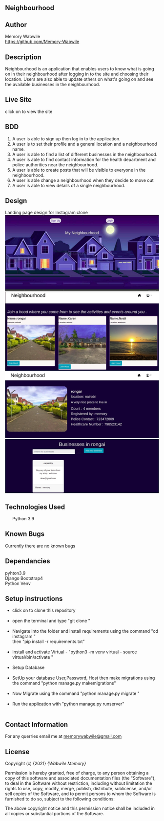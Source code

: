 ## Neighbourhood

## Author
Memory Wabwile<br>
https://github.com/Memory-Wabwile

## Description
Neighbourhood is an application that enables users to know what is going on in their neighbourhood after logging in to the site and choosing their location. Users are also able to update others on what's going on and see the available businesses in the neighbourhood.

## Live Site
click on  to view the site

## BDD
1. A user is able to sign up then log in to the application.
2. A user is to set their profile and a general location and a neighbourhood name.
3. A user is able to find a list of different businesses in the neighbourhood.
4. A user is able to find contact information for the health department and police authorities near the neighbourhood.
5. A user is able to create posts that will be visible to everyone in the neighbourhood.
6. A user is able change a neighbourhood when they decide to move out
7. A user is able to view details of a single neighbourhood.

## Design
Landing page design for Instagram clone
<img src="hood1.jpg" alt="">
<img src="hood2.jpeg" alt="">
<img src="hood3.jpeg" alt="">
<img src="hood4.jpeg" alt="">


## Technologies Used
<ul>Python 3.9</ul>

## Known Bugs
Currently there are no known bugs

## Dependancies
pyhton3.9 <br>
Django Bootstrap4<br>
Python Venv<br>


## Setup instructions
<ul>
<li>click on  to clone this repository</li><br>
<li>open the terminal and type "git clone "</li> <br>
<li>Navigate into the folder and install requirements using the command
"cd instagram " <br>then "pip install -r requirements.txt" </li><br>
<li>Install and activate Virtual
- "python3 -m venv virtual - source virtual/bin/activate  "</li>
<br>
<li>Setup Database</li><br>
<li>SetUp your database User,Password, Host then make migrations using the command 
"python manage.py makemigrations"</li><br>
<li>Now Migrate using the command 
"python manage.py migrate "</li><br>
<li>Run the application with 
"python manage.py runserver" </li><br>
</ul>

## Contact Information
For any querries email me at memorywabwile@gmail.com

## License
Copyright (c) {2021} *{Wabwile Memory}*

Permission is hereby granted, free of charge, to any person obtaining a copy
of this software and associated documentation files (the "Software"), to deal
in the Software without restriction, including without limitation the rights
to use, copy, modify, merge, publish, distribute, sublicense, and/or sell
copies of the Software, and to permit persons to whom the Software is
furnished to do so, subject to the following conditions:

The above copyright notice and this permission notice shall be included in all
copies or substantial portions of the Software.